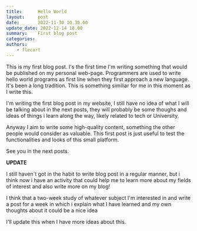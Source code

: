 ```yaml
---
title:      Hello World
layout:     post
date:       2022-11-30 10.30.00
update_date: 2022-12-14 18.08
summary:    First blog post
categories:
authors:
    - flecart
---
```


This is my first blog post. I's the first time I'm writing something that would be published on my personal web-page.
Programmers are used to write hello world programs as first line when they first approach a new language. It's been
a long tradition. This is something similiar for me in this moment as I write this.

I'm writing the first blog post in my website, I still have no idea of what I will be talking about in the next posts,
they will probably be some thoughs and ideas of things i learn along the way, likely related to tech or University.

Anyway I aim to write some high-quality content, something the other people would consider as valuable.
This first post is just useful to test the functionalities and looks of this small platform.

See you in the next posts.


**UPDATE**

I still haven´t got in the habit to write blog post in a regular manner, but i think now i have an activity that
could help me to learn more about my fields of interest and also write more on my blog!

I think that a two-week study of whatever subject I'm interested in and write a post for a week in which i explain
what I have learned and my own thoughts about it could be a nice idea

I'll update this when I have more ideas about this.